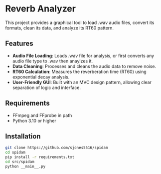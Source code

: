 # Reverb Analyzer
This project provides a graphical tool to load .wav audio files, convert its formats, clean its data, and analyze its RT60 pattern.

## Features
- **Audio File Loading**: Loads .wav file for analysis, or first converts any audio file type to .wav then anaylzes it.  
- **Data Cleaning**: Processes and cleans the audio data to remove noise.  
- **RT60 Calculation**: Measures the reverberation time (RT60) using exponential decay analysis.  
- **User-Friendly GUI**: Built with an MVC design pattern, allowing clear separation of logic and interface.

## Requirements
- FFmpeg and FFprobe in path
- Python 3.10 or higher  

## Installation
```sh 
git clone https://github.com/sjones5516/spidam
cd spidam
pip install -r requirements.txt
cd src/spidam
python __main__.py
```